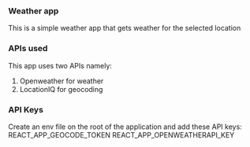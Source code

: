 ### Weather app
This is a simple weather app that gets weather for the selected location
### APIs used
This app uses two APIs namely:
1. Openweather for weather 
2. LocationIQ for geocoding  

### API Keys 
Create an env file on the root of the application and add these API keys:
 REACT_APP_GEOCODE_TOKEN
REACT_APP_OPENWEATHERAPI_KEY